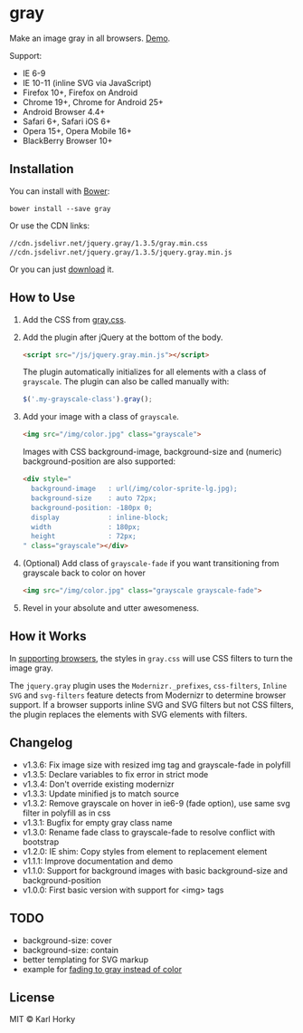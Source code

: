 gray
====

Make an image gray in all browsers. [Demo](http://work.karlhorky.com/gray/).

Support:

* IE 6-9
* IE 10-11 (inline SVG via JavaScript)
* Firefox 10+, Firefox on Android
* Chrome 19+, Chrome for Android 25+
* Android Browser 4.4+
* Safari 6+, Safari iOS 6+
* Opera 15+, Opera Mobile 16+
* BlackBerry Browser 10+

Installation
------------

You can install with [Bower](http://bower.io):

```shell
bower install --save gray
```

Or use the CDN links:

```
//cdn.jsdelivr.net/jquery.gray/1.3.5/gray.min.css
//cdn.jsdelivr.net/jquery.gray/1.3.5/jquery.gray.min.js
```

Or you can just [download](https://github.com/karlhorky/gray/archive/gh-pages.zip) it.

How to Use
----------

1. Add the CSS from [gray.css](https://github.com/karlhorky/gray/blob/gh-pages/css/gray.css).
2. Add the plugin after jQuery at the bottom of the body.

    ```html
    <script src="/js/jquery.gray.min.js"></script>
    ```

    The plugin automatically initializes for all elements with a class of ```grayscale```. The plugin can also be called manually with:

    ```javascript
    $('.my-grayscale-class').gray();
    ```

3. Add your image with a class of ```grayscale```.

    ```html
    <img src="/img/color.jpg" class="grayscale">
    ```

    Images with CSS background-image, background-size and (numeric) background-position are also supported:

    ```html
    <div style="
      background-image   : url(/img/color-sprite-lg.jpg);
      background-size    : auto 72px;
      background-position: -180px 0;
      display            : inline-block;
      width              : 180px;
      height             : 72px;
    " class="grayscale"></div>
    ```

4. (Optional) Add class of ```grayscale-fade``` if you want transitioning from grayscale back to color on hover

    ```html
    <img src="/img/color.jpg" class="grayscale grayscale-fade">
    ```

5. Revel in your absolute and utter awesomeness.

How it Works
------------

In [supporting browsers](http://caniuse.com/#feat=css-filters), the styles in ```gray.css``` will use CSS filters to turn the image gray.

The ```jquery.gray``` plugin uses the ```Modernizr._prefixes```, ```css-filters```, ```Inline SVG``` and ```svg-filters``` feature detects from Modernizr to determine browser support. If a browser supports inline SVG and SVG filters but not CSS filters, the plugin replaces the elements with SVG elements with filters.

Changelog
---------

* v1.3.6: Fix image size with resized img tag and grayscale-fade in polyfill
* v1.3.5: Declare variables to fix error in strict mode
* v1.3.4: Don't override existing modernizr
* v1.3.3: Update minified js to match source
* v1.3.2: Remove grayscale on hover in ie6-9 (fade option), use same svg filter in polyfill as in css
* v1.3.1: Bugfix for empty gray class name
* v1.3.0: Rename fade class to grayscale-fade to resolve conflict with bootstrap
* v1.2.0: IE shim: Copy styles from element to replacement element
* v1.1.1: Improve documentation and demo
* v1.1.0: Support for background images with basic background-size and background-position
* v1.0.0: First basic version with support for &lt;img&gt; tags

TODO
----

* background-size: cover
* background-size: contain
* better templating for SVG markup
* example for [fading to gray instead of color](https://github.com/karlhorky/gray/issues/6)

License
-------

MIT &copy; Karl Horky
